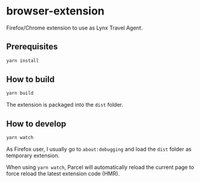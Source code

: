 # browser-extension

Firefox/Chrome extension to use as Lynx Travel Agent.

## Prerequisites

```sh
yarn install
```

## How to build

```sh
yarn build
```

The extension is packaged into the `dist` folder.

## How to develop

```sh
yarn watch
```

As Firefox user, I usually go to `about:debugging` and load the `dist` folder as temporary extension. 

When using `yarn watch`, Parcel will automatically reload the current page to force reload the latest extension code (HMR).
